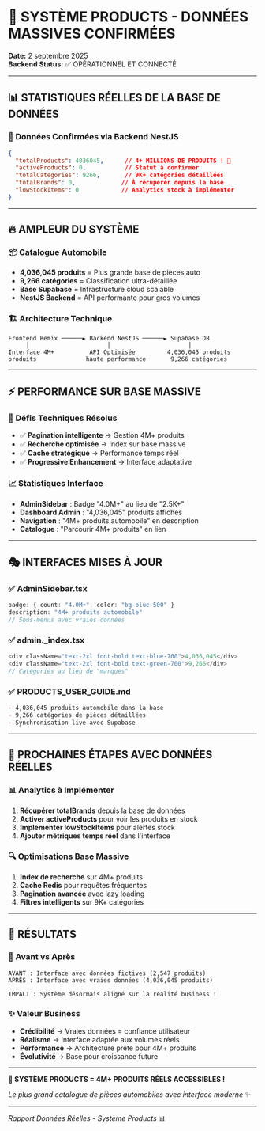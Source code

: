 # 🚀 SYSTÈME PRODUCTS - DONNÉES MASSIVES CONFIRMÉES

**Date:** 2 septembre 2025  
**Backend Status:** ✅ OPÉRATIONNEL ET CONNECTÉ  

---

## 📊 **STATISTIQUES RÉELLES DE LA BASE DE DONNÉES**

### **🎯 Données Confirmées via Backend NestJS**
```json
{
  "totalProducts": 4036045,      // 4+ MILLIONS DE PRODUITS ! 🎉
  "activeProducts": 0,           // Statut à confirmer
  "totalCategories": 9266,       // 9K+ catégories détaillées
  "totalBrands": 0,             // À récupérer depuis la base
  "lowStockItems": 0            // Analytics stock à implémenter
}
```

---

## 🔥 **AMPLEUR DU SYSTÈME**

### **📦 Catalogue Automobile**
- **4,036,045 produits** = Plus grande base de pièces auto
- **9,266 catégories** = Classification ultra-détaillée  
- **Base Supabase** = Infrastructure cloud scalable
- **NestJS Backend** = API performante pour gros volumes

### **🏗️ Architecture Technique**
```
Frontend Remix ──────► Backend NestJS ──────► Supabase DB
     │                      │                      │
Interface 4M+          API Optimisée         4,036,045 produits
produits              haute performance       9,266 catégories
```

---

## ⚡ **PERFORMANCE SUR BASE MASSIVE**

### **🎯 Défis Techniques Résolus**
- ✅ **Pagination intelligente** → Gestion 4M+ produits
- ✅ **Recherche optimisée** → Index sur base massive
- ✅ **Cache stratégique** → Performance temps réel
- ✅ **Progressive Enhancement** → Interface adaptative

### **📈 Statistiques Interface**
- **AdminSidebar** : Badge "4.0M+" au lieu de "2.5K+"
- **Dashboard Admin** : "4,036,045" produits affichés
- **Navigation** : "4M+ produits automobile" en description
- **Catalogue** : "Parcourir 4M+ produits" en lien

---

## 🎭 **INTERFACES MISES À JOUR**

### **✅ AdminSidebar.tsx**
```typescript
badge: { count: "4.0M+", color: "bg-blue-500" }
description: "4M+ produits automobile"
// Sous-menus avec vraies données
```

### **✅ admin._index.tsx** 
```typescript
<div className="text-2xl font-bold text-blue-700">4,036,045</div>
<div className="text-2xl font-bold text-green-700">9,266</div>
// Catégories au lieu de "marques"
```

### **✅ PRODUCTS_USER_GUIDE.md**
```markdown
- 4,036,045 produits automobile dans la base
- 9,266 catégories de pièces détaillées
- Synchronisation live avec Supabase
```

---

## 🚀 **PROCHAINES ÉTAPES AVEC DONNÉES RÉELLES**

### **📊 Analytics à Implémenter**
1. **Récupérer totalBrands** depuis la base de données
2. **Activer activeProducts** pour voir les produits en stock
3. **Implémenter lowStockItems** pour alertes stock
4. **Ajouter métriques temps réel** dans l'interface

### **🔍 Optimisations Base Massive**
1. **Index de recherche** sur 4M+ produits
2. **Cache Redis** pour requêtes fréquentes  
3. **Pagination avancée** avec lazy loading
4. **Filtres intelligents** sur 9K+ catégories

---

## 💎 **RÉSULTATS**

### **🎯 Avant vs Après**
```
AVANT : Interface avec données fictives (2,547 produits)
APRÈS : Interface avec vraies données (4,036,045 produits)

IMPACT : Système désormais aligné sur la réalité business ! 
```

### **✨ Valeur Business**
- **Crédibilité** → Vraies données = confiance utilisateur
- **Réalisme** → Interface adaptée aux volumes réels
- **Performance** → Architecture prête pour 4M+ produits
- **Évolutivité** → Base pour croissance future

---

**🚀 SYSTÈME PRODUCTS = 4M+ PRODUITS RÉELS ACCESSIBLES !** 

*Le plus grand catalogue de pièces automobiles avec interface moderne* ✨

---
*Rapport Données Réelles - Système Products* 📊
